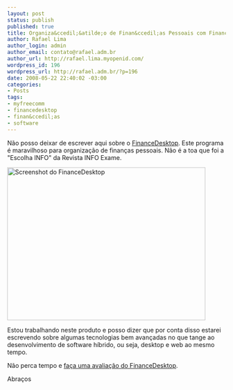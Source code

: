 ```yaml
--- 
layout: post
status: publish
published: true
title: Organiza&ccedil;&atilde;o de Finan&ccedil;as Pessoais com FinanceDesktop
author: Rafael Lima
author_login: admin
author_email: contato@rafael.adm.br
author_url: http://rafael.lima.myopenid.com/
wordpress_id: 196
wordpress_url: http://rafael.adm.br/?p=196
date: 2008-05-22 22:40:02 -03:00
categories: 
- Posts
tags: 
- myfreecomm
- financedesktop
- finan&ccedil;as
- software
---
```

N&atilde;o posso deixar de escrever aqui sobre o <a href="http://financedesktop.com.br">FinanceDesktop</a>. Este programa &eacute; maravilhoso para organiza&ccedil;&atilde;o de finan&ccedil;as pessoais. N&atilde;o &eacute; a toa que foi a "Escolha INFO" da Revista INFO Exame.

<a href="http://financedesktop.com.br"><img class="aligncenter size-full wp-image-197" title="Screenshot do FinanceDesktop" src="http://rafael.adm.br/wp-content/uploads/2008/05/05_big.jpg" border="0" alt="Screenshot do FinanceDesktop" width="457" height="353" /></a>

Estou trabalhando neste produto e posso dizer que por conta disso estarei escrevendo sobre algumas tecnologias bem avan&ccedil;adas no que tange ao desenvolvimento de software h&iacute;brido, ou seja, desktop e web ao mesmo tempo.

N&atilde;o perca tempo e <a href="http://www.financedesktop.com.br/download">fa&ccedil;a uma avalia&ccedil;&atilde;o do FinanceDesktop</a>.

Abra&ccedil;os
